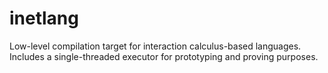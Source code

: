 # inetlang

Low-level compilation target for interaction calculus-based languages. Includes a single-threaded executor for prototyping and proving purposes.
